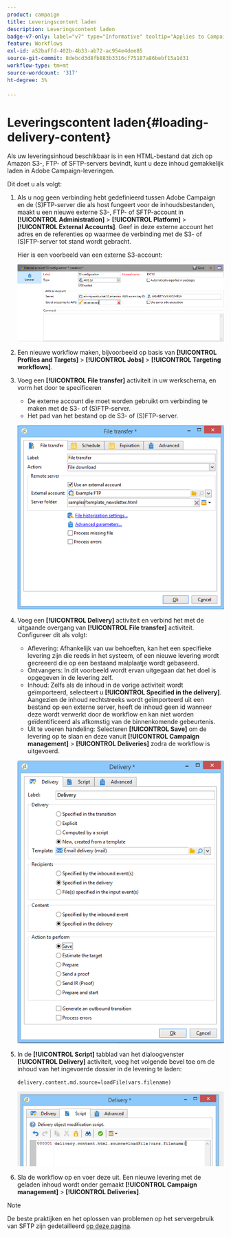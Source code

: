 ```yaml
---
product: campaign
title: Leveringscontent laden
description: Leveringscontent laden
badge-v7-only: label="v7" type="Informative" tooltip="Applies to Campaign Classic v7 only"
feature: Workflows
exl-id: a52baffd-402b-4b33-ab72-ac954e4dee85
source-git-commit: 8debcd3d8fb883b3316cf75187a86bebf15a1d31
workflow-type: tm+mt
source-wordcount: '317'
ht-degree: 3%

---
```


# Leveringscontent laden{#loading-delivery-content}



Als uw leveringsinhoud beschikbaar is in een HTML-bestand dat zich op Amazon S3-, FTP- of SFTP-servers bevindt, kunt u deze inhoud gemakkelijk laden in Adobe Campaign-leveringen.

Dit doet u als volgt:

1. Als u nog geen verbinding hebt gedefinieerd tussen Adobe Campaign en de (S)FTP-server die als host fungeert voor de inhoudsbestanden, maakt u een nieuwe externe S3-, FTP- of SFTP-account in **[!UICONTROL Administration]** > **[!UICONTROL Platform]** > **[!UICONTROL External Accounts]**. Geef in deze externe account het adres en de referenties op waarmee de verbinding met de S3- of (S)FTP-server tot stand wordt gebracht.

   Hier is een voorbeeld van een externe S3-account:

   ![](assets/delivery_loadcontent_filetransfertexamples3.png)

1. Een nieuwe workflow maken, bijvoorbeeld op basis van **[!UICONTROL Profiles and Targets]** > **[!UICONTROL Jobs]** > **[!UICONTROL Targeting workflows]**.
1. Voeg een **[!UICONTROL File transfer]** activiteit in uw werkschema, en vorm het door te specificeren

   * De externe account die moet worden gebruikt om verbinding te maken met de S3- of (S)FTP-server.
   * Het pad van het bestand op de S3- of (S)FTP-server.

   ![](assets/delivery_loadcontent_filetransfertexample.png)

1. Voeg een **[!UICONTROL Delivery]** activiteit en verbind het met de uitgaande overgang van **[!UICONTROL File transfer]** activiteit. Configureer dit als volgt:

   * Aflevering: Afhankelijk van uw behoeften, kan het een specifieke levering zijn die reeds in het systeem, of een nieuwe levering wordt gecreeerd die op een bestaand malplaatje wordt gebaseerd.
   * Ontvangers: In dit voorbeeld wordt ervan uitgegaan dat het doel is opgegeven in de levering zelf.
   * Inhoud: Zelfs als de inhoud in de vorige activiteit wordt geïmporteerd, selecteert u **[!UICONTROL Specified in the delivery]**. Aangezien de inhoud rechtstreeks wordt geïmporteerd uit een bestand op een externe server, heeft de inhoud geen id wanneer deze wordt verwerkt door de workflow en kan niet worden geïdentificeerd als afkomstig van de binnenkomende gebeurtenis.
   * Uit te voeren handeling: Selecteren **[!UICONTROL Save]** om de levering op te slaan en deze vanuit **[!UICONTROL Campaign management]** > **[!UICONTROL Deliveries]** zodra de workflow is uitgevoerd.

   ![](assets/delivery_loadcontent_activityexample.png)

1. In de **[!UICONTROL Script]** tabblad van het dialoogvenster **[!UICONTROL Delivery]** activiteit, voeg het volgende bevel toe om de inhoud van het ingevoerde dossier in de levering te laden:

   ```
   delivery.content.md.source=loadFile(vars.filename)
   ```

   ![](assets/delivery_loadcontent_script.png)

1. Sla de workflow op en voer deze uit. Een nieuwe levering met de geladen inhoud wordt onder gemaakt **[!UICONTROL Campaign management]** > **[!UICONTROL Deliveries]**.

>[!NOTE]
>
>De beste praktijken en het oplossen van problemen op het servergebruik van SFTP zijn gedetailleerd [op deze pagina](../../platform/using/sftp-server-usage.md).

